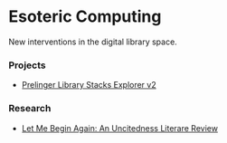 # Esoteric Computing

New interventions in the digital library space.

### Projects
- [Prelinger Library Stacks Explorer v2](https://prelingerlibrary.org/stacks/v2/)

### Research
<!-- - [Research blog](research) -->
- [Let Me Begin Again: An Uncitedness Literare Review](http://devinsmith.work/sjsu/Devin-Smith-Let-Me-Begin-Again.pdf)
